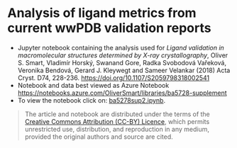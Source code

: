 # Analysis of ligand metrics from current wwPDB validation reports
* Jupyter notebook containing the analysis used for *Ligand validation in macromolecular structures determined by X-ray crystallography*, Oliver S. Smart, Vladimír Horský, Swanand Gore, Radka Svobodová Vařeková, Veronika Bendová, Gerard J. Kleywegt and Sameer Velankar (2018)  Acta Cryst. D74, 228-236. https://doi.org/10.1107/S2059798318002541
* Notebook and data best viewed as Azure Notebook https://notebooks.azure.com/OliverSmart/libraries/ba5728-supplement
* To view the notebook click on: [ba5278sup2.ipynb](ba5278sup2.ipynb).


> The article and notebook are distributed under the terms of the [Creative Commons Attribution (CC-BY) Licence](http://creativecommons.org/licenses/by/2.0/uk/legalcode), which permits unrestricted use, distribution, and reproduction in any medium, provided the original authors and source are cited. 
